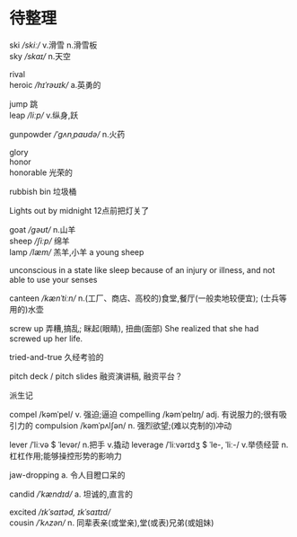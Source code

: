 # 待整理

ski  _/skiː/_  v.滑雪 n.滑雪板  
sky  _/skaɪ/_  n.天空  

rival  
heroic  _/hɪˈrəʊɪk/_  a.英勇的  

jump  跳  
leap  _/liːp/_  v.纵身,跃  

gunpowder  _/ˈɡʌnˌpaʊdə/_  n.火药  

glory  
honor  
honorable  光荣的  

rubbish bin  垃圾桶  

Lights out by midnight  12点前把灯关了  

goat  _/ɡəʊt/_  n.山羊  
sheep  _/ʃiːp/_  绵羊  
lamp  _/læm/_  羔羊,小羊  a young sheep


unconscious  in a state like sleep because of an injury or illness, and not able to use your senses

canteen  _/kænˈtiːn/_  n.(工厂、商店、高校的)食堂,餐厅(一般卖地较便宜); (士兵等用的)水壶

screw up  弄糟,搞乱; 眯起(眼睛), 扭曲(面部)  She realized that she had screwed up her life.

tried-and-true  久经考验的  


pitch deck / pitch slides  融资演讲稿, 融资平台？



派生记

compel  /kəmˈpel/  v. 强迫;逼迫
compelling  /kəmˈpelɪŋ/  adj. 有说服力的;很有吸引力的
compulsion  /kəmˈpʌlʃən/  n. 强烈欲望;(难以克制的)冲动

lever  /ˈliːvə $ ˈlevər/  n.把手 v.撬动
leverage  /ˈliːvərɪdʒ $ ˈle-, ˈliː-/  v.举债经营 n.杠杠作用;能够操控形势的影响力




jaw-dropping  a. 令人目瞪口呆的  

candid  _/ˈkændɪd/_  a. 坦诚的,直言的  

excited  _/ɪkˈsaɪtəd, ɪkˈsaɪtɪd/_  
cousin  _/ˈkʌzən/_  n. 同辈表亲(或堂亲),堂(或表)兄弟(或姐妹)
